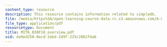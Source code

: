 ```yaml
---
content_type: resource
description: This resource contains information related to simpledb.
file: /media/https%3A/open-learning-course-data-rc.s3.amazonaws.com/6-830-database-systems-fall-2010/da9ed2580ecd2ebd249f225c2862f4a6_MIT6_830F10_overview.pdf
file_type: application/pdf
resourcetype: Document
title: MIT6_830F10_overview.pdf
uid: da9ed258-0ecd-2ebd-249f-225c2862f4a6
---
```

